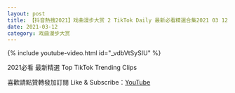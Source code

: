```yaml
---
layout: post
title: 【抖音熱搜2021】戏曲漫步大赏 2 TikTok Daily 最新必看精選合集2021 03 12
date: 2021-03-12
category: 戏曲漫步大赏
---
```


{% include youtube-video.html id="_vdbVtSySIU" %}

2021必看 最新精選 Top TikTok Trending Clips

喜歡請點贊轉發加訂閱 Like & Subscribe：[YouTube](https://www.youtube.com/channel/UCAoR7VcanIPd04uEq_GIylA/videos)

